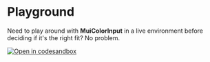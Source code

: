 # Playground

Need to play around with **MuiColorInput** in a live environment before deciding if it's the right fit? No problem.

[![Open in codesandbox](https://codesandbox.io/static/img/play-codesandbox.svg)](https://codesandbox.io/s/mui-color-input-fgvny5?fontsize=14&hidenavigation=1&theme=dark)